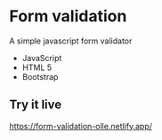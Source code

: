 # Form validation

A simple javascript form validator

- JavaScript
- HTML 5
- Bootstrap

## Try it live

https://form-validation-olle.netlify.app/
